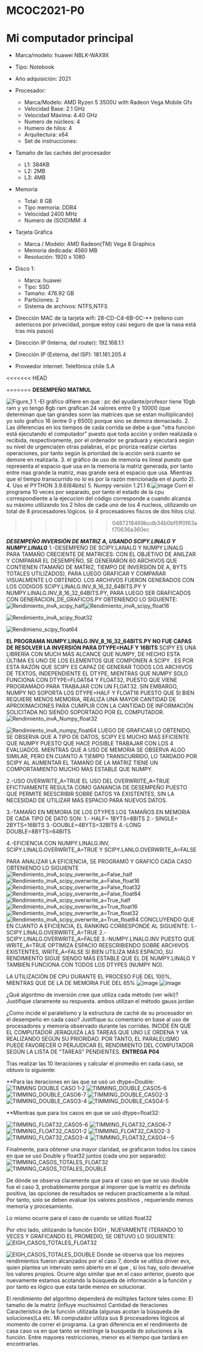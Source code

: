 # MCOC2021-P0

# Mi computador principal

* Marca/modelo: huawei NBLK-WAX9X
* Tipo: Notebook
* Año adquisición: 2021
* Procesador:
  * Marca/Modelo: AMD Ryzen 5 3500U with Radeon Vega Mobile Gfx     
  * Velocidad Base: 2.1 GHz
  * Velocidad Máxima: 4.40 GHz
  * Numero de núcleos: 4 
  * Humero de hilos: 4
  * Arquitectura: x64
  * Set de instrucciones:
* Tamaño de las cachés del procesador
  * L1: 384KB
  * L2: 2MB
  * L3: 4MB
* Memoria 
  * Total: 8 GB
  * Tipo memoria: DDR4
  * Velocidad 2400 MHz
  * Numero de (SO)DIMM: 4
* Tarjeta Gráfica
  * Marca / Modelo: AMD Radeon(TM) Vega 8 Graphics
  * Memoria dedicada: 4560 MB
  * Resolución: 1920 x 1080

* Disco 1: 
  * Marca: huawei
  * Tipo: SSD
  * Tamaño: 476.92 GB
  * Particiones: 2
  * Sistema de archivos: NTFS,NTFS

  
* Dirección MAC de la tarjeta wifi: 28-CD-C4-6B-0C-** (relleno con asteriscos por privecidad, porque estoy casi seguro de que la nasa está tras mis pasos) 
* Dirección IP (Interna, del router): 192.168.1.1
* Dirección IP (Externa, del ISP): 181.161.205.4 
* Proveedor internet: Telefónica chile S.A

<<<<<<< HEAD

=======
**DESEMPEÑO MATMUL**

![Figure_1](https://user-images.githubusercontent.com/88339083/128527683-968d27c8-e2a1-4484-abaf-aeb1bd255a37.png)
1.-El gráfico difiere en que : 
           pc  del ayudante/profesor tiene 10gb ram y yo tengo 8gb  ram
           grafican 24  valores  entre 0 y 10000 (que determinan que tan grandes sonn las matrices que se estan multiplicando)  yo solo grafico 16 (entre 0 y  6500) porque sino se demora demaciado.
2. Las diferencias en los tiempos de cada corrida se debe a que "otra funcion está ejecutando el computador" puesto que  toda acción y orden realizada o recibida, respectivamente, por el ordenador se  graduará y ejecutará según su nivel de urgencia(en otras palabras, el pc prioriza realizar ciertas operaciones, por tanto  según la prioridad de la acción será cuanto se demore en realizarla.
3. el gráfico de uso de memoria es lineal puesto que representa el espacio que usa en la memoria la matriz generada, por tanto entre mas grande la matriz, mas grande será el espacio que usa.  Mientras que el tiempo  transcurrido no lo es por la razón mencionada en el punto 2).
4. Uso el PYTHON 3.9.6(64bits)
5. Numpy versión  1.21.1
6.![image](https://user-images.githubusercontent.com/88339083/128532899-3157f791-f4ae-4258-90b3-a2f8ae0a2f10.png)
Corrí el programa 10 veces por separado, por  tanto el estado de la cpu correspondiente a la ejecucion del código corresponde a cuando alcanza su máximo utilizando los 2 hilos de cada uno de los 4 nucleos, utilizando un total de 8 procesadores lógicos. (o 4 procesadores fiscos de dos hilos c/u).
>>>>>>> 0487218469bcdb34b0bf5ff0f63af70636a360ec

***DESEMPEÑO  INVERSIÓN DE MATRIZ A, USANDO SCIPY.LINALG Y NUMPY.LINALG*** 
1.-DESEMPEÑO DE SCIPY.LANALG Y NUMPY.LINALG PARA TAMAÑO CRECIENTE DE MATRICES:
CON EL OBJETIVO DE ANILZAR Y COMPARAR EL DESEMPEÑO, SE GENERARON 60  ARCHIVOS QUE CONTIENEN  (TAMAÑO DE MATRIZ, TIEMPO DE INVERSIÓN DE A, BYTS TOTALES UTILIZADOS), PARA LUEGO GRAFICAR Y COMPARAR VISUALMENTE LO OBTENIDO. 
LOS ARCHIVOS FUERON GENERADOS CON LOS CODIGOS  SCIPY.LINALG.INV_8_16_32_64BITS.PY Y NUMPY.LINALG.INV_8_16_32_64BITS.PY, PARA LUEGO SER GRAFICADOS CON  GENERACION_DE_GRAFICOS.PY OBTENIENDO LO SIGUIENTE:
![Rendimiento_invA_scipy_half](https://user-images.githubusercontent.com/88339083/129815687-c2e98c8c-886a-45f2-a0c6-3d1da76bcc34.png)![Rendimiento_invA_scipy_float16](https://user-images.githubusercontent.com/88339083/129815745-f185d4c7-e18f-4036-8f64-fd15c5f19d3b.png)





![Rendimiento_invA_scipy_float32](https://user-images.githubusercontent.com/88339083/129815754-a60fb95c-951e-4304-b46e-18a80853b357.png)


![Rendimieno_scipy_float64](https://user-images.githubusercontent.com/88339083/129815800-242667bc-e0d7-48fe-93dc-ad22bf1917bb.png)

**EL PROGRAMA  NUMPY.LINALG.INV_8_16_32_64BITS.PY NO FUE CAPAS DE RESOLVER LA INVERSIÓN PARA DTYPE=HALF Y 16BITS**
SCIPY ES UNA LIBRERÍA CON MUCH MÁS ALCANCE QUE NUMPY, DE HECHO ESTA ÚLTIMA  ES UNO DE LOS ELEMENTOS QUE COMPONEN A SCIPY . ES POR ESTA RAZÓN  QUE SCIPY ES CAPAZ DE GENERAR TODOS LOS ARCHIVOS DE TEXTOS, INDEPENDIENTE EL DTYPE, MIENTRAS QUE NUMPY SOLO FUNCIONA CON DTYPE=FLOAT64 Y FLOAT32, PUESTO QUE VIENE PROGRAMADO PARA  TRABAJAR CON UN FLOAT32.  SIN EMBARGO, NUMPY NO SOPORTA LOS DTYPE=HALF Y FLOAT16 PUESTO QUE  SI BIEN REQUIERE MENOS MEMORIA, REALIZA UNA MAYOR CANTIDAD DE APROXIMACIONES PARA CUMPLIR CON LA CANTIDAD DE INFORMACIÓN SOLICITADA NO SIENDO SOPORTADO POR EL COMPUTADOR.
![Rendimiento_invA_Numpy_float32](https://user-images.githubusercontent.com/88339083/129973894-2a968227-f89c-4aaf-b4d7-7924146b1864.png)

![Rendimiento_invA_numpy_float64](https://user-images.githubusercontent.com/88339083/129973904-87a9b6a8-aafc-43cd-875f-96817177e623.png)
LUEGO DE GRAFICAR LO OBTENIDO, SE OBSERVA QUE A TIPO DE DATOS, SCIPY ES MUCHO MAS EFICIENTE QUE NUMPY PUESTO QUE HACE POSIBLE TRABAJAR CON LOS 4 EVALUADOS.  MIENTRAS QUE A  USO DE MEMORIA  SE OBSERVA ALGO SIMILAR, PERO EN CUANTO A TIEMPO TRANSCURRIDO, LO TARDADO POR SCIPY AL AUMENTAR EL TAMAÑO DE LA MATRIZ TIENE UN COMPORTAMIENTO MUCHO MAS ESTABLE QUE NUMPY.

2.-USO  OVERWRITE_A=TRUE
EL USO DEL OVERWRIITE_A=TRUE EFICTIVAMENTE RESULTA COMO GANANCIA DE  DESEMPEÑO PUESTO QUE PERMITE REESCRIBIR SOBRE DATOS YA EXISTENTES, SIN LA NECESIDAD DE UTILIZAR MÁS ESPACIO  PARA NUEVOS DATOS.

3.-TAMAÑO EN MEMORIA DE LOS DTYPES
LOS TAMAÑOS  EN MEMORIA DE CADA TIPO DE DATO SON:
1.- HALF= 1BYTS=8BITS
2.- SINGLE= 2BYTS=16BITS
3.-DOUBLE=4BYTS=32BITS
4.-LONG DOUBLE=8BYTS=64BITS

4.-EFICIENCIA CON NUMPY.LINALG.INV, SCIPY.LINALG.OVERWRITE_A=TRUE Y SCIPY.LANLG.OVERWRITE_A=FALSE

PARA ANALIZAR LA EFICIENCIA, SE PROGRAMÓ Y GRAFICÓ CADA CASO OBTENIENDO LO SIGUIENTE
![Rendimiento_invA_scipy_overwrite_a=False_half](https://user-images.githubusercontent.com/88339083/129988539-fe289f70-c58c-450a-b73a-b82730f6f3c9.png)
![Rendimiento_invA_scipy_overwrite_a=False_float16](https://user-images.githubusercontent.com/88339083/129988551-de13ac0f-5397-4680-aa31-7c15946c85a5.png)
![Rendimiento_invA_scipy_overwrite_a=False_float32](https://user-images.githubusercontent.com/88339083/129988559-c9bdad72-a381-4d80-8b61-3d07fff699c0.png)
![Rendimiento_invA_scipy_overwrite_a=False_float64](https://user-images.githubusercontent.com/88339083/129988570-abee910e-5e3b-48fe-bde8-0e79304a1760.png)
![Rendimiento_invA_scipy_overwrite_a=True_half](https://user-images.githubusercontent.com/88339083/129988604-a33fd4a9-5d92-4f17-a72f-4bd49e487714.png)
![Rendimiento_invA_scipy_overwrite_a=True_float16](https://user-images.githubusercontent.com/88339083/129988619-9a7a5408-9580-4998-8f9c-7143f1a37b6d.png)
![Rendimiento_invA_scipy_overwrite_a=True_float32](https://user-images.githubusercontent.com/88339083/129988629-2a6c7e13-c410-4b3e-b136-0f7a7ec4889d.png)
![Rendimiento_invA_scipy_overwrite_a=True_float64](https://user-images.githubusercontent.com/88339083/129988642-ea9da0b2-78d8-428e-866e-68798435341f.png)
CONCLUYENDO QUE EN CUANTO A EFICIENCIA, EL RANKING CORRESPONDE AL SIGUIENTE:
1.-SCIPY.LINALG.OVERWRITE_A=TRUE
2.-SCIPY.LINALG.OVERWRITE_A=FALSE
3.-NUMPY.LINALG.INV
PUESTO QUE WRITE_A=TRUE OPTIMIZA ESPACIO REESCRIBIENDO SOBRE ARCHIVOS EXISTENTES, WRITE_A=FALSE SI BIEN UTILIZA MÁS ESPACIO, SU RENDIMIENTO SIGUE SIENDO MÁS ESTABLE QUE EL DE NUMPY.LINALG Y TAMBIEN FUNCIONA CON TODOS LOS DTYPES (NUMPY NO).

LA UTILIZACIÓN DE CPU DURANTE EL PROCESO FUE DEL 100%, MIENTRAS QUE DE LA DE MEMORIA FUE DEL 65%
![image](https://user-images.githubusercontent.com/88339083/129989059-91b83ff3-7bb4-4483-afe7-6cf29cdcca68.png)
![image](https://user-images.githubusercontent.com/88339083/129989002-ee0c46dc-eb3c-4709-847f-3aeaf49cf79e.png)


¿Qué algoritmo de inversión cree que utiliza cada método (ver wiki)? Justifique claramente su respuesta. 
ambos utilizan el método gauss jordan

¿Como incide el paralelismo y la estructura de caché de su procesador en el desempeño en cada caso? Justifique su comentario en base al uso de procesadores y memoria observado durante las corridas. 
INCIDE EN QUE EL COMPUTADOR JERAQUIZA LAS TAREAS QUE UNO LE ORDENA  Y VA REALIZANDO SEGÚN SU PRIORIDAD. POR TANTO, EL PARALELISMO PUEDE FAVORECER O PERJUDICAR EL RENDIMIENTO DEL COMPUTADOR SEGÚN LA LISTA DE "TAREAS" PENDIENTES.
**ENTREGA P04**

Tras realizar las 10 iteraciones y calcular el promedio en cada caso, se obtuvo lo siguiente:

**Para las iteraciones en las que se usó un dtype=Double:
![TIMMING DOUBLE CASO 1-2](https://user-images.githubusercontent.com/88339083/130309059-ded18877-383b-4cca-ba43-875fbd821d01.png)
![TIMMING_DOUBLE_CASO5-6](https://user-images.githubusercontent.com/88339083/130309062-850e2985-3ec6-46a7-a499-e390960ab3af.png)
![TIMMING_DOUBLE_CASO6-7](https://user-images.githubusercontent.com/88339083/130309063-56b72cac-aac9-4b31-8ab9-b3843b6e35bf.png)
![TIMMING_DOUBLE_CASO2-3](https://user-images.githubusercontent.com/88339083/130309064-4451a14c-b584-4d39-beea-ad0252797da1.png)
![TIMMING_DOUBLE_CASO3-4](https://user-images.githubusercontent.com/88339083/130309065-55a80d78-cff4-4b89-a4c3-e319a2cfd4d9.png)
![TIMMING_DOUBLE_CASO4-5](https://user-images.githubusercontent.com/88339083/130309066-0a146ccf-6f71-4ff5-bde8-ca08daca1a96.png)

**Mientras que para los casos en que se usó dtype=float32:

![TIMMING_FLOAT32_CASO5-6](https://user-images.githubusercontent.com/88339083/130309083-09119c3b-ae3d-4b8f-9e5e-aff0ec254885.png)
![TIMMING_FLOAT32_CASO6-7](https://user-images.githubusercontent.com/88339083/130309084-d8678a3f-8e78-4c99-a814-63f265cb3a96.png)
![TIMMING_FLOAT32_CASO1-2](https://user-images.githubusercontent.com/88339083/130309085-624bde7f-f447-4c33-b849-ded4e7e735f7.png)
![TIMMING_FLOAT32_CASO2-3](https://user-images.githubusercontent.com/88339083/130309086-f604b6d3-c3b4-4ed5-8ef3-0c437ce96b46.png)
![TIMMING_FLOAT32_CASO3-4](https://user-images.githubusercontent.com/88339083/130309087-e4a98a30-e8f3-4a9e-99bd-cd7676503307.png)
![TIMMING_FLOAT32_CASO4--5](https://user-images.githubusercontent.com/88339083/130309088-017bbc92-4772-45f5-be68-c576e8639256.png)

Finalmente, para obtener una mayor claridad, se graficaron todos los casos en que se usó Double y float32 juntos (cada uno por separado):
![TIMMING_CASOS_TOTALES_FLOAT32](https://user-images.githubusercontent.com/88339083/130309172-fb3e284f-e789-4a91-a4fa-c3edee3b4240.png)
![TIMMING_CASOS_TOTALES_DOUBLE](https://user-images.githubusercontent.com/88339083/130309175-cf426d89-edd8-4120-8f9f-beacf1692cd6.png)

De dónde se observa claramente que  para el caso en que se uso double fue el caso 3, probablemente porque  al imponer que la matriz es definida positiva, las opciones de resultados se reducen practicamente a la mitad. Por tanto, solo se deben evaluar los valores positivos , requeriendo menos memoria y procesamiento.

Lo mismo ocurre para el caso de cuando se utilizó float32

Por otro lado, utilizando la función EIGH , NUEVAMENTE ITERANDO 10 VECES Y GRAFICANDO EL PROMEDIO, SE OBTUVO LO SIGUIENTE:
![EIGH_CASOS_TOTALES_FLOAT32](https://user-images.githubusercontent.com/88339083/130309466-c83e6822-3627-46bb-aa7f-2678a20c0229.png)



![EIGH_CASOS_TOTALES_DOUBLE](https://user-images.githubusercontent.com/88339083/130309470-14f46ca3-bd21-4878-95e9-188b2a9e8957.png)
Donde se observa que los mejores rendimientos fueron alcanzados por  el caso 7, donde se utiliza  driver evx, quien plantea un intervalo semi abierto  en el que , si los hay, solo devuelve los valores propios. Ocurre algo similar que en el caso anterior, puesto que  nuevamente estamos acotando la búsqueda de información a la función y por tanto es lógico que esta tarde menos en solucionar.

El rendimiento del algoritmo dependerá de múltiples factore tales como:
 El tamaño de la matriz (influye muchisimo) 
 Cantidad de iteraciones 
 Característica de la función utilizada (algunas acotan la búsqueda de soluciones)La
 etc.
 Mi computador utiliza sus 8 procesadores lógicos al momento de correr el programa.
La gran diferencia en el rendimiento de  casa caso va en que tanto se restringe la busqueda de soluciones a la función. Entre mayores restricciones, menor es el tiempo que tardará en encontrarlas.




